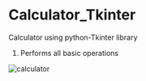 # Calculator_Tkinter
Calculator using python-Tkinter library
1) Performs all basic operations

![calculator](https://github.com/akshrabansal/Calculator-python-tkinter/assets/146503381/a0df7528-8f7b-41be-aaeb-1419f0563e69)
